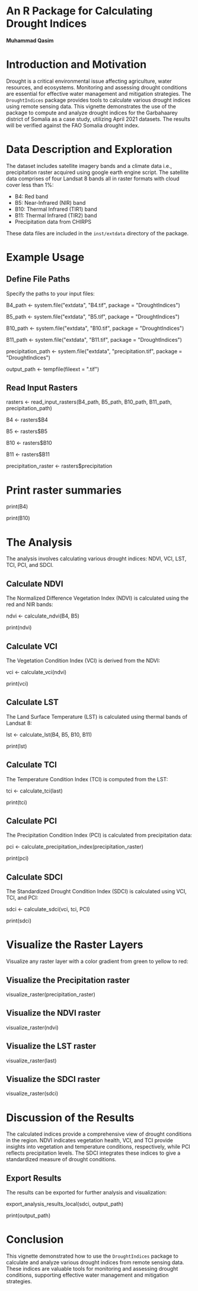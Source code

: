 # An R Package for Calculating Drought Indices

#### Muhammad Qasim

# Introduction and Motivation

Drought is a critical environmental issue affecting agriculture, water resources, and ecosystems. Monitoring and assessing drought conditions are essential for effective water management and mitigation strategies. The `DroughtIndices` package provides tools to calculate various drought indices using remote sensing data. This vignette demonstrates the use of the package to compute and analyze drought indices for the Garbahaarey district of Somalia as a case study, utilizing April 2021 datasets. The
results will be verified against the FAO Somalia drought index.

# Data Description and Exploration

The dataset includes satellite imagery bands and a climate data i.e., precipitation raster acquired using google earth engine script. The satellite data comprises of four Landsat 8 bands all in raster formats with cloud cover less than 1%:

-   B4: Red band
-   B5: Near-Infrared (NIR) band
-   B10: Thermal Infrared (TIR1) band
-   B11: Thermal Infrared (TIR2) band
-   Precipitation data from CHIRPS

These data files are included in the `inst/extdata` directory of the
package.

# Example Usage

## Define File Paths

Specify the paths to your input files:

B4_path <- system.file("extdata", "B4.tif", package = "DroughtIndices")

B5_path <- system.file("extdata", "B5.tif", package = "DroughtIndices")

B10_path <- system.file("extdata", "B10.tif", package = "DroughtIndices")

B11_path <- system.file("extdata", "B11.tif", package = "DroughtIndices")

precipitation_path <- system.file("extdata", "precipitation.tif", package = "DroughtIndices")

output_path <- tempfile(fileext = ".tif")

## Read Input Rasters

rasters <- read_input_rasters(B4_path, B5_path, B10_path, B11_path, precipitation_path)

B4 <- rasters$B4

B5 <- rasters$B5

B10 <- rasters$B10

B11 <- rasters$B11

precipitation_raster <- rasters$precipitation

# Print raster summaries

print(B4)

print(B10)

# The Analysis

The analysis involves calculating various drought indices: NDVI, VCI, LST, TCI, PCI, and SDCI.

## Calculate NDVI

The Normalized Difference Vegetation Index (NDVI) is calculated using the red and NIR bands:

ndvi <- calculate_ndvi(B4, B5)

print(ndvi)

## Calculate VCI

The Vegetation Condition Index (VCI) is derived from the NDVI:

vci <- calculate_vci(ndvi)

print(vci)

## Calculate LST

The Land Surface Temperature (LST) is calculated using thermal bands of Landsat 8:

lst <- calculate_lst(B4, B5, B10, B11)

print(lst)

## Calculate TCI

The Temperature Condition Index (TCI) is computed from the LST:

tci <- calculate_tci(last)

print(tci)

## Calculate PCI

The Precipitation Condition Index (PCI) is calculated from precipitation data:

pci <- calculate_precipitation_index(precipitation_raster)

print(pci)

## Calculate SDCI

The Standardized Drought Condition Index (SDCI) is calculated using VCI, TCI, and PCI:

sdci <- calculate_sdci(vci, tci, PCI)

print(sdci)

# Visualize the Raster Layers

Visualize any raster layer with a color gradient from green to yellow to red:

## Visualize the Precipitation raster

visualize_raster(precipitation_raster)

## Visualize the NDVI raster

visualize_raster(ndvi)

## Visualize the LST raster

visualize_raster(last)

## Visualize the SDCI raster

visualize_raster(sdci)

# Discussion of the Results

The calculated indices provide a comprehensive view of drought conditions in the region. NDVI indicates vegetation health, VCI, and TCI provide insights into vegetation and temperature conditions, respectively, while PCI reflects precipitation levels. The SDCI integrates these indices to give a standardized measure of drought conditions.

## Export Results

The results can be exported for further analysis and visualization:

export_analysis_results_local(sdci, output_path)

print(output_path)

# Conclusion

This vignette demonstrated how to use the `DroughtIndices` package to calculate and analyze various drought indices from remote sensing data. These indices are valuable tools for monitoring and assessing drought conditions, supporting effective water management and mitigation strategies.
